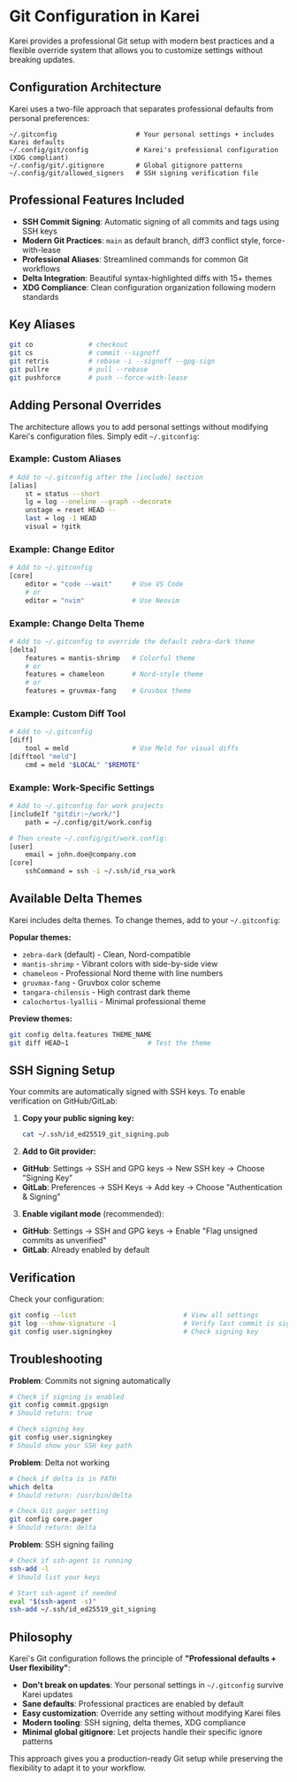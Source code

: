 <!-- SPDX-FileCopyrightText: 2025 The Karei Authors -->
<!-- SPDX-License-Identifier: CC0-1.0 -->

# Git Configuration in Karei

Karei provides a professional Git setup with modern best practices and a flexible override system that allows you to customize settings without breaking updates.

## Configuration Architecture

Karei uses a two-file approach that separates professional defaults from personal preferences:

```text
~/.gitconfig                    # Your personal settings + includes Karei defaults
~/.config/git/config            # Karei's professional configuration (XDG compliant)
~/.config/git/.gitignore        # Global gitignore patterns
~/.config/git/allowed_signers   # SSH signing verification file
```

## Professional Features Included

- **SSH Commit Signing**: Automatic signing of all commits and tags using SSH keys
- **Modern Git Practices**: `main` as default branch, diff3 conflict style, force-with-lease
- **Professional Aliases**: Streamlined commands for common Git workflows
- **Delta Integration**: Beautiful syntax-highlighted diffs with 15+ themes
- **XDG Compliance**: Clean configuration organization following modern standards

## Key Aliases

```bash
git co              # checkout
git cs              # commit --signoff
git retris          # rebase -i --signoff --gpg-sign
git pullre          # pull --rebase
git pushforce       # push --force-with-lease
```

## Adding Personal Overrides

The architecture allows you to add personal settings without modifying Karei's configuration files. Simply edit `~/.gitconfig`:

### Example: Custom Aliases

```bash
# Add to ~/.gitconfig after the [include] section
[alias]
    st = status --short
    lg = log --oneline --graph --decorate
    unstage = reset HEAD --
    last = log -1 HEAD
    visual = !gitk
```

### Example: Change Editor

```bash
# Add to ~/.gitconfig
[core]
    editor = "code --wait"     # Use VS Code
    # or
    editor = "nvim"            # Use Neovim
```

### Example: Change Delta Theme

```bash
# Add to ~/.gitconfig to override the default zebra-dark theme
[delta]
    features = mantis-shrimp   # Colorful theme
    # or
    features = chameleon       # Nord-style theme
    # or  
    features = gruvmax-fang    # Gruvbox theme
```

### Example: Custom Diff Tool

```bash
# Add to ~/.gitconfig
[diff]
    tool = meld                # Use Meld for visual diffs
[difftool "meld"]
    cmd = meld "$LOCAL" "$REMOTE"
```

### Example: Work-Specific Settings

```bash
# Add to ~/.gitconfig for work projects
[includeIf "gitdir:~/work/"]
    path = ~/.config/git/work.config

# Then create ~/.config/git/work.config:
[user]
    email = john.doe@company.com
[core]
    sshCommand = ssh -i ~/.ssh/id_rsa_work
```

## Available Delta Themes

Karei includes delta themes. To change themes, add to your `~/.gitconfig`:

**Popular themes:**

- `zebra-dark` (default) - Clean, Nord-compatible
- `mantis-shrimp` - Vibrant colors with side-by-side view
- `chameleon` - Professional Nord theme with line numbers
- `gruvmax-fang` - Gruvbox color scheme
- `tangara-chilensis` - High contrast dark theme
- `calochortus-lyallii` - Minimal professional theme

**Preview themes:**

```bash
git config delta.features THEME_NAME
git diff HEAD~1                    # Test the theme
```

## SSH Signing Setup

Your commits are automatically signed with SSH keys. To enable verification on GitHub/GitLab:

1. **Copy your public signing key:**

   ```bash
   cat ~/.ssh/id_ed25519_git_signing.pub
   ```

2. **Add to Git provider:**

- **GitHub**: Settings → SSH and GPG keys → New SSH key → Choose "Signing Key"
- **GitLab**: Preferences → SSH Keys → Add key → Choose "Authentication & Signing"

3. **Enable vigilant mode** (recommended):

- **GitHub**: Settings → SSH and GPG keys → Enable "Flag unsigned commits as unverified"
- **GitLab**: Already enabled by default

## Verification

Check your configuration:

```bash
git config --list                           # View all settings
git log --show-signature -1                 # Verify last commit is signed
git config user.signingkey                  # Check signing key
```

## Troubleshooting

**Problem**: Commits not signing automatically

```bash
# Check if signing is enabled
git config commit.gpgsign
# Should return: true

# Check signing key
git config user.signingkey
# Should show your SSH key path
```

**Problem**: Delta not working

```bash
# Check if delta is in PATH
which delta
# Should return: /usr/bin/delta

# Check Git pager setting
git config core.pager
# Should return: delta
```

**Problem**: SSH signing failing

```bash
# Check if ssh-agent is running
ssh-add -l
# Should list your keys

# Start ssh-agent if needed
eval "$(ssh-agent -s)"
ssh-add ~/.ssh/id_ed25519_git_signing
```

## Philosophy

Karei's Git configuration follows the principle of **"Professional defaults + User flexibility"**:

- **Don't break on updates**: Your personal settings in `~/.gitconfig` survive Karei updates
- **Sane defaults**: Professional practices are enabled by default
- **Easy customization**: Override any setting without modifying Karei files
- **Modern tooling**: SSH signing, delta themes, XDG compliance
- **Minimal global gitignore**: Let projects handle their specific ignore patterns

This approach gives you a production-ready Git setup while preserving the flexibility to adapt it to your workflow.

